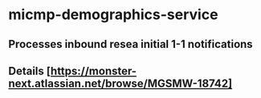 # micmp-demographics-service
## Processes inbound resea initial 1-1 notifications
## Details [https://monster-next.atlassian.net/browse/MGSMW-18742]